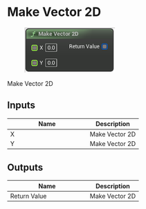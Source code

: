 # Make Vector 2D

<div align="left" data-full-width="false">

<figure><img src="../../../../api/Math/Vector2D/Make_Vector_2D.png" alt=""><figcaption></figcaption></figure>

</div>

Make Vector 2D

## Inputs

<table><thead><tr><th width="170">Name</th><th>Description</th></tr></thead><tbody><tr><td>X</td><td>Make Vector 2D</td></tr><tr><td>Y</td><td>Make Vector 2D</td></tr></tbody></table>

## Outputs

<table><thead><tr><th width="170">Name</th><th>Description</th></tr></thead><tbody><tr><td>Return Value</td><td>Make Vector 2D</td></tr></tbody></table>
